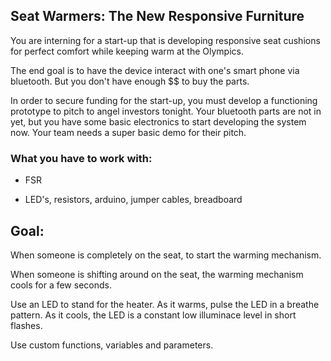 ## Seat Warmers: The New Responsive Furniture

You are interning for a start-up that is developing responsive seat cushions for perfect comfort while keeping warm at the Olympics.


The end goal is to have the device interact with one's smart phone via bluetooth. But you don't have enough $$ to buy the parts.


In order to secure funding for the start-up, you must develop a functioning prototype to pitch to angel investors tonight. Your bluetooth parts are not in yet, but you have some basic electronics to start developing the system now. Your team needs a super basic demo for their pitch.


### What you have to work with:

* FSR

* LED's, resistors, arduino, jumper cables, breadboard


## Goal:

When someone is completely on the seat, to start the warming mechanism.

When someone is shifting around on the seat, the warming mechanism cools for a few seconds.

Use an LED to stand for the heater. As it warms, pulse the LED in a breathe pattern. As it cools, the LED is a constant low illuminace level in short flashes.


Use custom functions, variables and parameters.